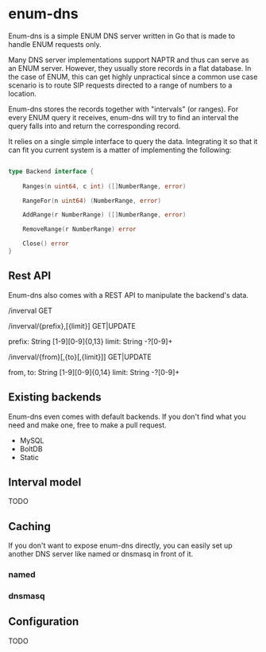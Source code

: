 # enum-dns

Enum-dns is a simple ENUM DNS server written in Go that is made to handle ENUM requests only.
 
Many DNS server implementations support NAPTR and thus can serve as an ENUM server. However, they usually store records in a flat database. In the case of ENUM, this can get highly unpractical since a common use case scenario is to route SIP requests directed to a range of numbers to a location.

Enum-dns stores the records together with "intervals" (or ranges). For every ENUM query it receives, enum-dns will try to find an interval the query falls into and return the corresponding record.
  
It relies on a single simple interface to query the data. Integrating it so that it can fit you current system is a matter of implementing the following: 
  
```go

type Backend interface {
	
	Ranges(n uint64, c int) ([]NumberRange, error)

	RangeFor(n uint64) (NumberRange, error)

	AddRange(r NumberRange) ([]NumberRange, error)

	RemoveRange(r NumberRange) error

	Close() error
}
```

## Rest API

Enum-dns also comes with a REST API to manipulate the backend's data. 

/inverval GET

/inverval/{prefix},[{limit}] GET|UPDATE

prefix: String [1-9][0-9]{0,13}
limit: String -?[0-9]+

/inverval/{from}[,{to}[,{limit}]] GET|UPDATE

from, to: String [1-9][0-9]{0,14} 
limit: String -?[0-9]+
 
## Existing backends

Enum-dns even comes with default backends. If you don't find what you need and make one, free to make a pull request.
 
* MySQL
* BoltDB
* Static

## Interval model

TODO  

## Caching

If you don't want to expose enum-dns directly, you can easily set up another DNS server like named or dnsmasq in front of it.  

### named

### dnsmasq

## Configuration

TODO